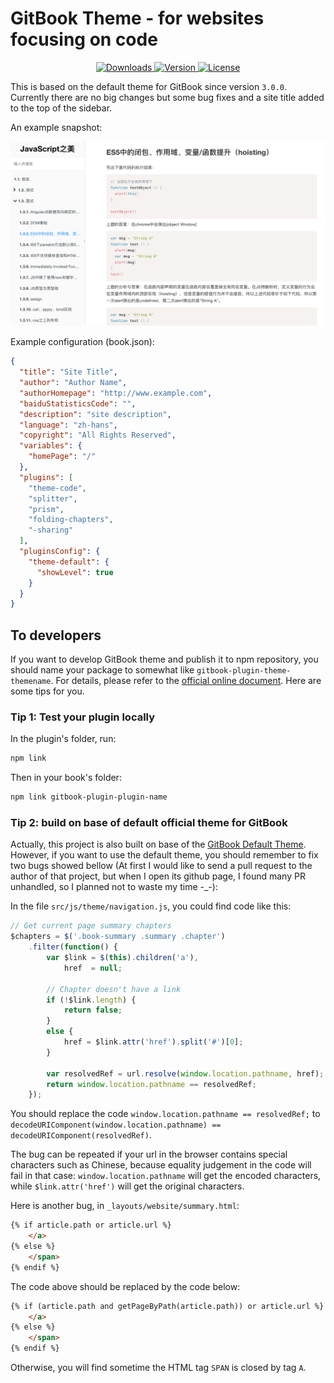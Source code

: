 # GitBook Theme - for websites focusing on code

<p align="center">
  <a href="https://npmcharts.com/compare/gitbook-plugin-theme-code?minimal=true">
    <img src="https://img.shields.io/npm/dm/gitbook-plugin-theme-code.svg" alt="Downloads">
  </a>
  <a href="https://www.npmjs.com/package/gitbook-plugin-theme-code">
    <img src="https://img.shields.io/npm/v/gitbook-plugin-theme-code.svg" alt="Version">
  </a>
  <a href="https://www.npmjs.com/package/gitbook-plugin-theme-code">
    <img src="https://img.shields.io/npm/l/gitbook-plugin-theme-code.svg" alt="License">
  </a>
</p>

This is based on the default theme for GitBook since version `3.0.0`. Currently there are no big changes but some bug fixes and a site title added to the top of the sidebar.

An example snapshot:

![Image](./preview.png)

Example configuration (book.json):

```json
{
  "title": "Site Title",
  "author": "Author Name",
  "authorHomepage": "http://www.example.com",
  "baiduStatisticsCode": "",
  "description": "site description",
  "language": "zh-hans",
  "copyright": "All Rights Reserved",
  "variables": {
    "homePage": "/"
  },
  "plugins": [
    "theme-code",
    "splitter",
    "prism",
    "folding-chapters",
    "-sharing"
  ],
  "pluginsConfig": {
    "theme-default": {
      "showLevel": true
    }
  }
}
```

## To developers

If you want to develop GitBook theme and publish it to npm repository, you should name your package to somewhat like `gitbook-plugin-theme-themename`. For details, please refer to the [official online document](https://toolchain.gitbook.com/). Here are some tips for you.


### Tip 1: Test your plugin locally

In the plugin's folder, run:

```bash
npm link
```

Then in your book's folder:

```bash
npm link gitbook-plugin-plugin-name
```

### Tip 2: build on base of default official theme for GitBook

Actually, this project is also built on base of the [GitBook Default Theme](https://github.com/GitbookIO/theme-default). However, if you want to use the default theme, you should remember to fix two bugs showed bellow (At first I would like to send a pull request to the author of that project, but when I open its github page, I found many PR unhandled, so I planned not to waste my time -_-):

In the file `src/js/theme/navigation.js`, you could find code like this:

```javascript
// Get current page summary chapters
$chapters = $('.book-summary .summary .chapter')
    .filter(function() {
        var $link = $(this).children('a'),
            href  = null;
    
        // Chapter doesn't have a link
        if (!$link.length) {
            return false;
        }
        else {
            href = $link.attr('href').split('#')[0];
        }
    
        var resolvedRef = url.resolve(window.location.pathname, href);
        return window.location.pathname == resolvedRef;
    });
```

You should replace the code `window.location.pathname == resolvedRef;` to `decodeURIComponent(window.location.pathname) == decodeURIComponent(resolvedRef)`.

The bug can be repeated if your url in the browser contains special characters such as Chinese, because equality judgement in the code will fail in that case: `window.location.pathname` will get the encoded characters, while `$link.attr('href')` will get the original characters.

Here is another bug, in `_layouts/website/summary.html`:

```html
{% if article.path or article.url %}
    </a>
{% else %}
    </span>
{% endif %}
```

The code above should be replaced by the code below:

```html
{% if (article.path and getPageByPath(article.path)) or article.url %}
    </a>
{% else %}
    </span>
{% endif %}
```

Otherwise, you will find sometime the HTML tag `SPAN` is closed by tag `A`.
